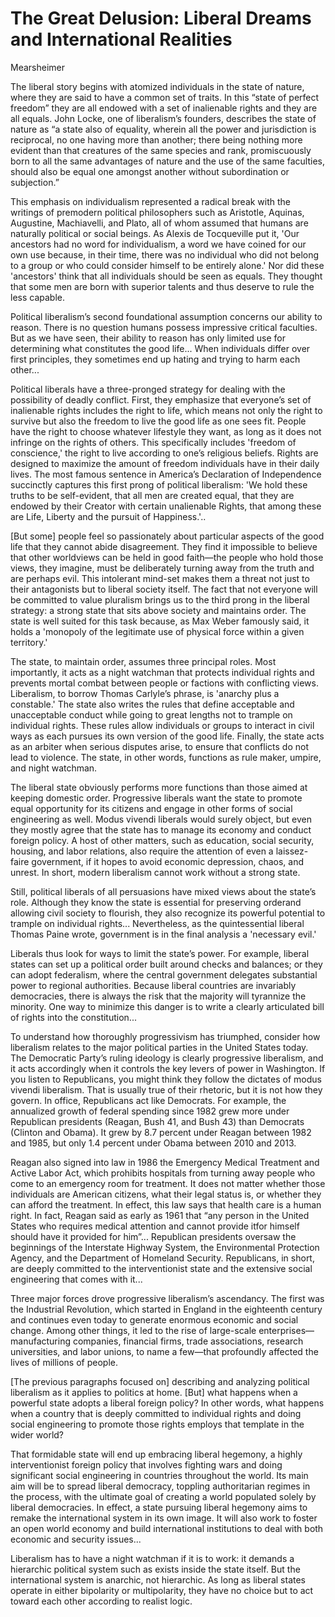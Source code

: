 # The Great Delusion: Liberal Dreams and International Realities

Mearsheimer

The liberal story begins with atomized individuals in the state of
nature, where they are said to have a common set of traits. In this
“state of perfect freedom” they are all endowed with a set of
inalienable rights and they are all equals. John Locke, one of
liberalism’s founders, describes the state of nature as “a state also
of equality, wherein all the power and jurisdiction is reciprocal, no
one having more than another; there being nothing more evident than
that creatures of the same species and rank, promiscuously born to all
the same advantages of nature and the use of the same faculties,
should also be equal one amongst another without subordination or
subjection.”

This emphasis on individualism represented a radical break with the
writings of premodern political philosophers such as Aristotle,
Aquinas, Augustine, Machiavelli, and Plato, all of whom assumed that
humans are naturally political or social beings. As Alexis de
Tocqueville put it, 'Our ancestors had no word for individualism, a
word we have coined for our own use because, in their time, there was
no individual who did not belong to a group or who could consider
himself to be entirely alone.' Nor did these 'ancestors' think that
all individuals should be seen as equals. They thought that some men
are born with superior talents and thus deserve to rule the less
capable.

Political liberalism’s second foundational assumption concerns our
ability to reason. There is no question humans possess impressive
critical faculties. But as we have seen, their ability to reason has
only limited use for determining what constitutes the good
life... When individuals differ over first principles, they sometimes
end up hating and trying to harm each other...

Political liberals have a three-pronged strategy for dealing with the
possibility of deadly conflict. First, they emphasize that everyone’s
set of inalienable rights includes the right to life, which means not
only the right to survive but also the freedom to live the good life
as one sees fit. People have the right to choose whatever lifestyle
they want, as long as it does not infringe on the rights of
others. This specifically includes 'freedom of conscience,' the right
to live according to one’s religious beliefs. Rights are designed to
maximize the amount of freedom individuals have in their daily
lives. The most famous sentence in America’s Declaration of
Independence succinctly captures this first prong of political
liberalism: 'We hold these truths to be self-evident, that all men are
created equal, that they are endowed by their Creator with certain
unalienable Rights, that among these are Life, Liberty and the pursuit
of Happiness.'..

[But some] people feel so passionately about particular aspects of the
good life that they cannot abide disagreement. They find it impossible
to believe that other worldviews can be held in good faith—the people
who hold those views, they imagine, must be deliberately turning away
from the truth and are perhaps evil. This intolerant mind-set makes
them a threat not just to their antagonists but to liberal society
itself.  The fact that not everyone will be committed to value
pluralism brings us to the third prong in the liberal strategy: a
strong state that sits above society and maintains order. The state is
well suited for this task because, as Max Weber famously said, it
holds a 'monopoly of the legitimate use of physical force within a
given territory.'

The state, to maintain order, assumes three principal roles. Most
importantly, it acts as a night watchman that protects individual
rights and prevents mortal combat between people or factions with
conflicting views.  Liberalism, to borrow Thomas Carlyle’s phrase, is
'anarchy plus a constable.' The state also writes the rules that
define acceptable and unacceptable conduct while going to great
lengths not to trample on individual rights. These rules allow
individuals or groups to interact in civil ways as each pursues its
own version of the good life. Finally, the state acts as an arbiter
when serious disputes arise, to ensure that conflicts do not lead to
violence. The state, in other words, functions as rule maker, umpire,
and night watchman.

The liberal state obviously performs more functions than those aimed
at keeping domestic order. Progressive liberals want the state to
promote equal opportunity for its citizens and engage in other forms
of social engineering as well. Modus vivendi liberals would surely
object, but even they mostly agree that the state has to manage its
economy and conduct foreign policy. A host of other matters, such as
education, social security, housing, and labor relations, also require
the attention of even a laissez-faire government, if it hopes to avoid
economic depression, chaos, and unrest. In short, modern liberalism
cannot work without a strong state.

Still, political liberals of all persuasions have mixed views about
the state’s role. Although they know the state is essential for
preserving orderand allowing civil society to flourish, they also
recognize its powerful potential to trample on individual rights...
Nevertheless, as the quintessential liberal Thomas Paine wrote,
government is in the final analysis a 'necessary evil.'

Liberals thus look for ways to limit the state’s power. For example,
liberal states can set up a political order built around checks and
balances; or they can adopt federalism, where the central government
delegates substantial power to regional authorities. Because liberal
countries are invariably democracies, there is always the risk that
the majority will tyrannize the minority. One way to minimize this
danger is to write a clearly articulated bill of rights into the
constitution...

To understand how thoroughly progressivism has triumphed, consider how
liberalism relates to the major political parties in the United States
today. The Democratic Party’s ruling ideology is clearly progressive
liberalism, and it acts accordingly when it controls the key levers of
power in Washington. If you listen to Republicans, you might think
they follow the dictates of modus vivendi liberalism. That is usually
true of their rhetoric, but it is not how they govern. In office,
Republicans act like Democrats. For example, the annualized growth of
federal spending since 1982 grew more under Republican presidents
(Reagan, Bush 41, and Bush 43) than Democrats (Clinton and Obama). It
grew by 8.7 percent under Reagan between 1982 and 1985, but only 1.4
percent under Obama between 2010 and 2013.

Reagan also signed into law in 1986 the Emergency Medical Treatment
and Active Labor Act, which prohibits hospitals from turning away
people who come to an emergency room for treatment. It does not matter
whether those individuals are American citizens, what their legal
status is, or whether they can afford the treatment. In effect, this
law says that health care is a human right. In fact, Reagan said as
early as 1961 that “any person in the United States who requires
medical attention and cannot provide itfor himself should have it
provided for him”... Republican presidents oversaw the beginnings of
the Interstate Highway System, the Environmental Protection Agency,
and the Department of Homeland Security. Republicans, in short, are
deeply committed to the interventionist state and the extensive social
engineering that comes with it...

Three major forces drove progressive liberalism’s ascendancy. The
first was the Industrial Revolution, which started in England in the
eighteenth century and continues even today to generate enormous
economic and social change. Among other things, it led to the rise of
large-scale enterprises—manufacturing companies, financial firms,
trade associations, research universities, and labor unions, to name a
few—that profoundly affected the lives of millions of people.

[The previous paragraphs focused on] describing and analyzing
political liberalism as it applies to politics at home. [But] what
happens when a powerful state adopts a liberal foreign policy? In
other words, what happens when a country that is deeply committed to
individual rights and doing social engineering to promote those rights
employs that template in the wider world?

That formidable state will end up embracing liberal hegemony, a highly
interventionist foreign policy that involves fighting wars and doing
significant social engineering in countries throughout the world. Its main
aim will be to spread liberal democracy, toppling authoritarian regimes in
the process, with the ultimate goal of creating a world populated solely by
liberal democracies. In effect, a state pursuing liberal hegemony aims to
remake the international system in its own image. It will also work to foster
an open world economy and build international institutions to deal with
both economic and security issues...

Liberalism has to have a night watchman if it is to work: it demands a
hierarchic political system such as exists inside the state
itself. But the international system is anarchic, not hierarchic. As
long as liberal states operate in either bipolarity or multipolarity,
they have no choice but to act toward each other according to realist
logic.
